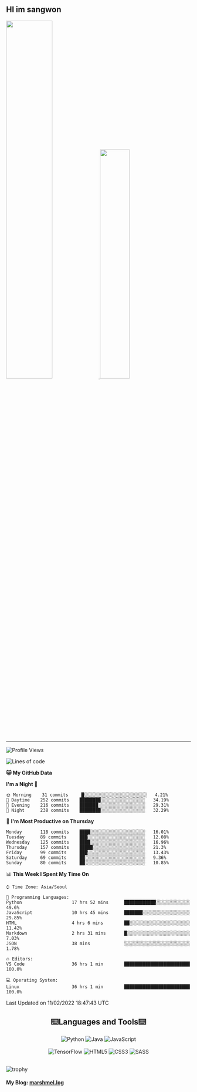 ## HI im sangwon

<a href="#"> 
  <img src="https://github-readme-stats.vercel.app/api?username=s-wlii&theme=react&show_icons=true" width="50%">
</a>
<a href="#">
  <img src="https://github-readme-stats.vercel.app/api/top-langs/?username=s-wlii&theme=react&exclude_repo=Jagi,assignment&layout=compact" width="40%">
</a>

<!-- [![Solved.ac tier](http://mazassumnida.wtf/api/v2/generate_badge?boj=leo503801)](https://solved.ac/leo503801) -->

<hr>

<!--START_SECTION:waka-->

![Profile Views](http://img.shields.io/badge/Profile%20Views-16-blue)

![Lines of code](https://img.shields.io/badge/From%20Hello%20World%20I%27ve%20Written-342%20Thousand%20lines%20of%20code-blue)

**🐱 My GitHub Data**

**I'm a Night 🦉**

```text
🌞 Morning    31 commits     █░░░░░░░░░░░░░░░░░░░░░░░░   4.21%
🌆 Daytime    252 commits    ████████░░░░░░░░░░░░░░░░░   34.19%
🌃 Evening    216 commits    ███████░░░░░░░░░░░░░░░░░░   29.31%
🌙 Night      238 commits    ████████░░░░░░░░░░░░░░░░░   32.29%

```

📅 **I'm Most Productive on Thursday**

```text
Monday       118 commits    ████░░░░░░░░░░░░░░░░░░░░░   16.01%
Tuesday      89 commits     ███░░░░░░░░░░░░░░░░░░░░░░   12.08%
Wednesday    125 commits    ████░░░░░░░░░░░░░░░░░░░░░   16.96%
Thursday     157 commits    █████░░░░░░░░░░░░░░░░░░░░   21.3%
Friday       99 commits     ███░░░░░░░░░░░░░░░░░░░░░░   13.43%
Saturday     69 commits     ██░░░░░░░░░░░░░░░░░░░░░░░   9.36%
Sunday       80 commits     ██░░░░░░░░░░░░░░░░░░░░░░░   10.85%

```

📊 **This Week I Spent My Time On**

```text
⌚︎ Time Zone: Asia/Seoul

💬 Programming Languages:
Python                   17 hrs 52 mins      ████████████░░░░░░░░░░░░░   49.6%
JavaScript               10 hrs 45 mins      ███████░░░░░░░░░░░░░░░░░░   29.85%
HTML                     4 hrs 6 mins        ██░░░░░░░░░░░░░░░░░░░░░░░   11.42%
Markdown                 2 hrs 31 mins       █░░░░░░░░░░░░░░░░░░░░░░░░   7.03%
JSON                     38 mins             ░░░░░░░░░░░░░░░░░░░░░░░░░   1.78%

🔥 Editors:
VS Code                  36 hrs 1 min        █████████████████████████   100.0%

💻 Operating System:
Linux                    36 hrs 1 min        █████████████████████████   100.0%

```

Last Updated on 11/02/2022 18:47:43 UTC

<!--END_SECTION:waka-->

<div align="center">
  <h2>⌨️Languages and Tools⌨️</h2>
  <div align=flex>
    <img alt="Python" src="https://img.shields.io/badge/python-%2314354C.svg?style=for-the-badge&logo=python&logoColor=white"/>
    <img alt="Java" src="https://img.shields.io/badge/java-%23ED8B00.svg?style=for-the-badge&logo=java&logoColor=white"/>
    <img alt="JavaScript" src="https://img.shields.io/badge/javascript-%23FFFF00.svg?style=for-the-badge&logo=javascript&logoColor=darkblue"/>
  </div>
  <br>
  <div>
    <img alt="TensorFlow" src="https://img.shields.io/badge/TensorFlow-%23FF6F00.svg?style=for-the-badge&logo=TensorFlow&logoColor=white" />
    <img alt="HTML5" src="https://img.shields.io/badge/html5-%23E34F26.svg?style=for-the-badge&logo=html5&logoColor=white"/>
    <img alt="CSS3" src="https://img.shields.io/badge/css3-%231572B6.svg?style=for-the-badge&logo=css3&logoColor=white"/>
    <img alt="SASS" src="https://img.shields.io/badge/SASS-hotpink.svg?style=for-the-badge&logo=SASS&logoColor=white"/>
  </div>
</div>
<br>

![trophy](https://github-profile-trophy.vercel.app/?username=s-wlii&column=7&margin-w=15&margin-h=15)

#### My Blog: [marshmel.log](https://s-wlii.github.io/)

<!--
**Marshmellowon/Marshmellowon** is a ✨ _special_ ✨ repository because its `README.md` (this file) appears on your GitHub profile.

Here are some ideas to get you started:

- 🔭 I’m currently working on ...
- 🌱 I’m currently learning ...
- 👯 I’m looking to collaborate on ...
- 🤔 I’m looking for help with ...
- 💬 Ask me about ...
- 📫 How to reach me: ...
- 😄 Pronouns: ...
- ⚡ Fun fact: ...
-->
